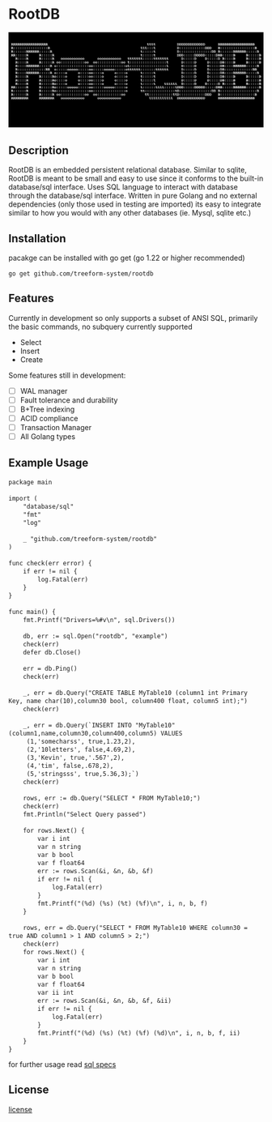 # RootDB

![Logo](https://github.com/treeform-system/rootdb/blob/main/logo.png "RootDB logo")

## Description

RootDB is an embedded persistent relational database. Similar to sqlite, RootDB is meant to be small and easy to use since it conforms to the built-in database/sql interface. Uses SQL language to interact with database through the database/sql interface. Written in pure Golang and no external dependencies (only those used in testing are imported) its easy to integrate similar to how you would with any other databases (ie. Mysql, sqlite etc.)

## Installation

pacakge can be installed with go get (go 1.22 or higher recommended)
```
go get github.com/treeform-system/rootdb
```

## Features

Currently in development so only supports a subset of ANSI SQL, primarily the basic commands, no subquery currently supported
* Select
* Insert
* Create

Some features still in development:
- [ ] WAL manager
- [ ] Fault tolerance and durability
- [ ] B+Tree indexing
- [ ] ACID compliance
- [ ] Transaction Manager
- [ ] All Golang types

## Example Usage

```golang
package main

import (
	"database/sql"
	"fmt"
	"log"

	_ "github.com/treeform-system/rootdb"
)

func check(err error) {
	if err != nil {
		log.Fatal(err)
	}
}

func main() {
	fmt.Printf("Drivers=%#v\n", sql.Drivers())

	db, err := sql.Open("rootdb", "example")
	check(err)
	defer db.Close()

	err = db.Ping()
	check(err)

	_, err = db.Query("CREATE TABLE MyTable10 (column1 int Primary Key, name char(10),column30 bool, column400 float, column5 int);")
	check(err)

	_, err = db.Query(`INSERT INTO "MyTable10" (column1,name,column30,column400,column5) VALUES
	 (1,'somecharss', true,1.23,2),
	 (2,'10letters', false,4.69,2),
	 (3,'Kevin', true,'.567',2),
	 (4,'tim', false,.678,2),
	 (5,'stringsss', true,5.36,3);`)
	check(err)	

	rows, err := db.Query("SELECT * FROM MyTable10;")
	check(err)
	fmt.Println("Select Query passed")

	for rows.Next() {
		var i int
		var n string
		var b bool
		var f float64
		err := rows.Scan(&i, &n, &b, &f)
		if err != nil {
			log.Fatal(err)
		}
		fmt.Printf("(%d) (%s) (%t) (%f)\n", i, n, b, f)
	}

	rows, err = db.Query("SELECT * FROM MyTable10 WHERE column30 = true AND column1 > 1 AND column5 > 2;")
	check(err)
	for rows.Next() {
		var i int
		var n string
		var b bool
		var f float64
		var ii int
		err := rows.Scan(&i, &n, &b, &f, &ii)
		if err != nil {
			log.Fatal(err)
		}
		fmt.Printf("(%d) (%s) (%t) (%f) (%d)\n", i, n, b, f, ii)
	}
}
```

for further usage read [sql specs](/testing/sqlSpecs.md)

## License
[license](./LICENSE)